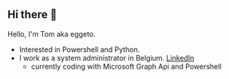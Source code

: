 ## Hi there 👋
Hello,
I'm Tom aka eggeto.
- Interested in Powershell and Python.
- I work as a system administrator in Belgium. [LinkedIn](https://www.linkedin.com/in/tom-eggermont-8b7977146/)
  - currently coding with Microsoft Graph Api and Powershell
<!--
**eggeto/eggeto** is a ✨ _special_ ✨ repository because its `README.md` (this file) appears on your GitHub profile.

Here are some ideas to get you started:

- 🔭 I’m currently working on ...
- 🌱 I’m currently learning ...
- 👯 I’m looking to collaborate on ...
- 🤔 I’m looking for help with ...
- 💬 Ask me about ...
- 📫 How to reach me: ...
- 😄 Pronouns: ...
- ⚡ Fun fact: ...
-->
